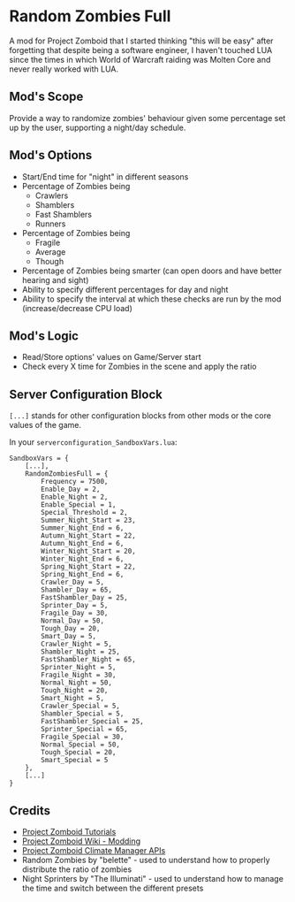 # Random Zombies Full

A mod for Project Zomboid that I started thinking "this will be easy" after forgetting that despite being a software engineer, I haven't touched LUA since the times in which World of Warcraft raiding was Molten Core and never really worked with LUA.

## Mod's Scope

Provide a way to randomize zombies' behaviour given some percentage set up by the user, supporting a night/day schedule.

## Mod's Options

- Start/End time for "night" in different seasons
- Percentage of Zombies being
    - Crawlers
    - Shamblers
    - Fast Shamblers
    - Runners
- Percentage of Zombies being
    - Fragile
    - Average
    - Though
- Percentage of Zombies being smarter (can open doors and have better hearing and sight)
- Ability to specify different percentages for day and night
- Ability to specify the interval at which these checks are run by the mod (increase/decrease CPU load)

## Mod's Logic

- Read/Store options' values on Game/Server start
- Check every X time for Zombies in the scene and apply the ratio

## Server Configuration Block

`[...]` stands for other configuration blocks from other mods or the core values of the game.

In your `serverconfiguration_SandboxVars.lua`:

```
SandboxVars = {
    [...],
    RandomZombiesFull = {
        Frequency = 7500,
        Enable_Day = 2,
        Enable_Night = 2,
        Enable_Special = 1,
        Special_Threshold = 2,
        Summer_Night_Start = 23,
        Summer_Night_End = 6,
        Autumn_Night_Start = 22,
        Autumn_Night_End = 6,
        Winter_Night_Start = 20,
        Winter_Night_End = 6,
        Spring_Night_Start = 22,
        Spring_Night_End = 6,
        Crawler_Day = 5,
        Shambler_Day = 65,
        FastShambler_Day = 25,
        Sprinter_Day = 5,
        Fragile_Day = 30,
        Normal_Day = 50,
        Tough_Day = 20,
        Smart_Day = 5,
        Crawler_Night = 5,
        Shambler_Night = 25,
        FastShambler_Night = 65,
        Sprinter_Night = 5,
        Fragile_Night = 30,
        Normal_Night = 50,
        Tough_Night = 20,
        Smart_Night = 5,
        Crawler_Special = 5,
        Shambler_Special = 5,
        FastShambler_Special = 25,
        Sprinter_Special = 65,
        Fragile_Special = 30,
        Normal_Special = 50,
        Tough_Special = 20,
        Smart_Special = 5
    },
    [...]
}
```

## Credits

- [Project Zomboid Tutorials](https://theindiestone.com/forums/index.php?/forum/53-tutorials-resources/)
- [Project Zomboid Wiki - Modding](https://pzwiki.net/wiki/Modding)
- [Project Zomboid Climate Manager APIs](https://zomboid-javadoc.com/41.65/zombie/iso/weather/ClimateManager.html)
- Random Zombies by "belette" - used to understand how to properly distribute the ratio of zombies
- Night Sprinters by "The Illuminati" - used to understand how to manage the time and switch between the different presets